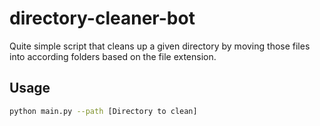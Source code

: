 # directory-cleaner-bot
 Quite simple script that cleans up a given directory by moving those files into according folders based on the file extension.

## Usage

```bash
python main.py --path [Directory to clean]
```
